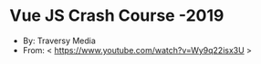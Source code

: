 # Vue JS Crash Course -2019

* By: Traversy Media
* From: < https://www.youtube.com/watch?v=Wy9q22isx3U >
